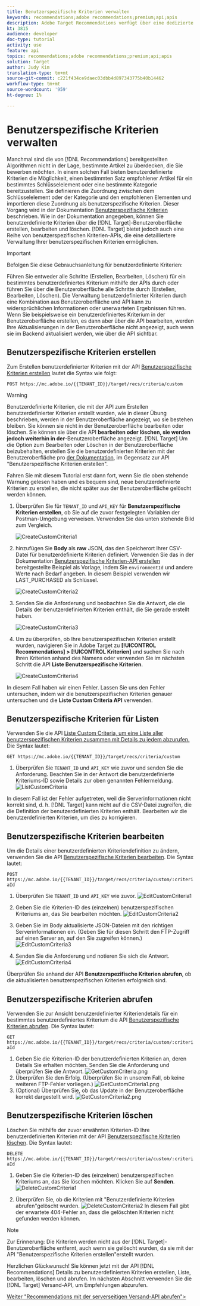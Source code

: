 ```yaml
---
title: Benutzerspezifische Kriterien verwalten
keywords: recommendations;adobe recommendations;premium;api;apis
description: Adobe Target Recommendations verfügt über eine dedizierte Reihe von APIs, mit denen Sie Ihren Katalog mit empfohlbaren Produkten und/oder Inhalten verwalten können. Ihre Empfehlungsalgorithmen und -Kampagnen zu verwalten; und geben Empfehlungen in JSON-, HTML- oder XML-Objekten für die Anzeige in Web-, Mobil-, E-Mail-, IOT- und anderen Kanälen ab.
kt: 3815
audience: developer
doc-type: tutorial
activity: use
feature: api
topics: recommendations;adobe recommendations;premium;api;apis
solution: Target
author: Judy Kim
translation-type: tm+mt
source-git-commit: c221f434ce9daec03dbb4d897343775b40b14462
workflow-type: tm+mt
source-wordcount: '959'
ht-degree: 1%

---
```



# Benutzerspezifische Kriterien verwalten

Manchmal sind die von [!DNL Recommendations] bereitgestellten Algorithmen nicht in der Lage, bestimmte Artikel zu überdecken, die Sie bewerben möchten. In einem solchen Fall bieten benutzerdefinierte Kriterien die Möglichkeit, einen bestimmten Satz empfohlener Artikel für ein bestimmtes Schlüsselelement oder eine bestimmte Kategorie bereitzustellen. Sie definieren die Zuordnung zwischen dem Schlüsselelement oder der Kategorie und den empfohlenen Elementen und importieren diese Zuordnung als benutzerspezifische Kriterien. Dieser Vorgang wird in der Dokumentation [Benutzerspezifische Kriterien](https://docs.adobe.com/content/help/en/target/using/recommendations/criteria/recommendations-csv.html) beschrieben. Wie in der Dokumentation angegeben, können Sie benutzerdefinierte Kriterien über die [!DNL Target]-Benutzeroberfläche erstellen, bearbeiten und löschen. [!DNL Target] bietet jedoch auch eine Reihe von benutzerspezifischen Kriterien-APIs, die eine detailliertere Verwaltung Ihrer benutzerspezifischen Kriterien ermöglichen.

>[!IMPORTANT]
>
>Befolgen Sie diese Gebrauchsanleitung für benutzerdefinierte Kriterien:
>
> Führen Sie entweder alle Schritte (Erstellen, Bearbeiten, Löschen) für ein bestimmtes benutzerdefiniertes Kriterium mithilfe der APIs durch oder führen Sie über die Benutzeroberfläche alle Schritte durch (Erstellen, Bearbeiten, Löschen). Die Verwaltung benutzerdefinierter Kriterien durch eine Kombination aus Benutzeroberfläche und API kann zu widersprüchlichen Informationen oder unerwarteten Ergebnissen führen. Wenn Sie beispielsweise ein benutzerdefiniertes Kriterium in der Benutzeroberfläche erstellen, es dann aber über die API bearbeiten, werden Ihre Aktualisierungen in der Benutzeroberfläche nicht angezeigt, auch wenn sie im Backend aktualisiert werden, wie über die API sichtbar.

## Benutzerspezifische Kriterien erstellen

Zum Erstellen benutzerdefinierter Kriterien mit der API [Benutzerspezifische Kriterien erstellen](https://developers.adobetarget.com/api/recommendations/#operation/createCriteriaCustom) lautet die Syntax wie folgt:

`POST https://mc.adobe.io/{{TENANT_ID}}/target/recs/criteria/custom`

>[!WARNING]
>
>Benutzerdefinierte Kriterien, die mit der API zum Erstellen benutzerdefinierter Kriterien erstellt wurden, wie in dieser Übung beschrieben, werden in der Benutzeroberfläche angezeigt, wo sie bestehen bleiben. Sie können sie nicht in der Benutzeroberfläche bearbeiten oder löschen. Sie können sie über die API **bearbeiten oder löschen, sie werden jedoch weiterhin in der**-Benutzeroberfläche angezeigt. [!DNL Target] Um die Option zum Bearbeiten oder Löschen in der Benutzeroberfläche beizubehalten, erstellen Sie die benutzerdefinierten Kriterien mit der Benutzeroberfläche pro [der Dokumentation](https://docs.adobe.com/content/help/en/target/using/recommendations/criteria/recommendations-csv.html), im Gegensatz zur API &quot;Benutzerspezifische Kriterien erstellen&quot;.

Fahren Sie mit diesem Tutorial erst dann fort, wenn Sie die oben stehende Warnung gelesen haben und es bequem sind, neue benutzerdefinierte Kriterien zu erstellen, die nicht später aus der Benutzeroberfläche gelöscht werden können.

1. Überprüfen Sie für `TENANT_ID` und `API_KEY` für **Benutzerspezifische Kriterien erstellen**, ob Sie auf die zuvor festgelegten Variablen der Postman-Umgebung verweisen. Verwenden Sie das unten stehende Bild zum Vergleich.

   ![CreateCustomCriteria1](assets/CreateCustomCriteria1.png)

2. hinzufügen Sie **Body** als **raw** JSON, das den Speicherort Ihrer CSV-Datei für benutzerdefinierte Kriterien definiert. Verwenden Sie das in der Dokumentation [Benutzerspezifische Kriterien-API erstellen](https://developers.adobetarget.com/api/recommendations/#operation/getAllCriteriaCustom) bereitgestellte Beispiel als Vorlage, indem Sie `environmentId` und andere Werte nach Bedarf angeben. In diesem Beispiel verwenden wir LAST_PURCHASED als Schlüssel.

   ![CreateCustomCriteria2](assets/CreateCustomCriteria2.png)

3. Senden Sie die Anforderung und beobachten Sie die Antwort, die die Details der benutzerdefinierten Kriterien enthält, die Sie gerade erstellt haben.

   ![CreateCustomCriteria3](assets/CreateCustomCriteria3.png)

4. Um zu überprüfen, ob Ihre benutzerspezifischen Kriterien erstellt wurden, navigieren Sie in Adobe Target zu **[!UICONTROL Recommendations] > [!UICONTROL Kriterien]** und suchen Sie nach Ihren Kriterien anhand des Namens oder verwenden Sie im nächsten Schritt die API **Liste Benutzerspezifische Kriterien**.

   ![CreateCustomCriteria4](assets/CreateCustomCriteria4.png)

In diesem Fall haben wir einen Fehler. Lassen Sie uns den Fehler untersuchen, indem wir die benutzerspezifischen Kriterien genauer untersuchen und die **Liste Custom Criteria API** verwenden.

## Benutzerspezifische Kriterien für Listen

Verwenden Sie die API [Liste Custom Criteria, um eine Liste aller benutzerspezifischen Kriterien zusammen mit Details zu jedem abzurufen. ](https://developers.adobetarget.com/api/recommendations/#operation/getAllCriteriaCustom) Die Syntax lautet:

`GET https://mc.adobe.io/{{TENANT_ID}}/target/recs/criteria/custom`

1. Überprüfen Sie `TENANT_ID` und `API_KEY` wie zuvor und senden Sie die Anforderung. Beachten Sie in der Antwort die benutzerdefinierte Kriteriums-ID sowie Details zur oben genannten Fehlermeldung.
   ![ListCustomCriteria](assets/ListCustomCriteria.png)

In diesem Fall ist der Fehler aufgetreten, weil die Serverinformationen nicht korrekt sind, d. h. [!DNL Target] kann nicht auf die CSV-Datei zugreifen, die die Definition der benutzerdefinierten Kriterien enthält. Bearbeiten wir die benutzerdefinierten Kriterien, um dies zu korrigieren.

## Benutzerspezifische Kriterien bearbeiten

Um die Details einer benutzerdefinierten Kriteriendefinition zu ändern, verwenden Sie die API [Benutzerspezifische Kriterien bearbeiten](https://developers.adobetarget.com/api/recommendations/#operation/updateCriteriaCustom). Die Syntax lautet:

`POST https://mc.adobe.io/{{TENANT_ID}}/target/recs/criteria/custom/:criteriaId`

1. Überprüfen Sie `TENANT_ID` und `API_KEY` wie zuvor.
   ![EditCustomCriteria1](assets/EditCustomCriteria1.png)

1. Geben Sie die Kriterien-ID des (einzelnen) benutzerspezifischen Kriteriums an, das Sie bearbeiten möchten.
   ![EditCustomCriteria2](assets/EditCustomCriteria2.png)

1. Geben Sie im Body aktualisierte JSON-Dateien mit den richtigen Serverinformationen ein. (Geben Sie für diesen Schritt den FTP-Zugriff auf einen Server an, auf den Sie zugreifen können.)
   ![EditCustomCriteria3](assets/EditCustomCriteria3.png)

1. Senden Sie die Anforderung und notieren Sie sich die Antwort.
   ![EditCustomCriteria4](assets/EditCustomCriteria4.png)

Überprüfen Sie anhand der API **Benutzerspezifische Kriterien abrufen**, ob die aktualisierten benutzerspezifischen Kriterien erfolgreich sind.

## Benutzerspezifische Kriterien abrufen

Verwenden Sie zur Ansicht benutzerdefinierter Kriteriendetails für ein bestimmtes benutzerdefiniertes Kriterium die API [Benutzerspezifische Kriterien abrufen](https://developers.adobetarget.com/api/recommendations/#operation/getCriteriaCustom). Die Syntax lautet:

`GET https://mc.adobe.io/{{TENANT_ID}}/target/recs/criteria/custom/:criteriaId`

1. Geben Sie die Kriterien-ID der benutzerdefinierten Kriterien an, deren Details Sie erhalten möchten. Senden Sie die Anforderung und überprüfen Sie die Antwort.
   ![GetCustomCriteria.png](assets/GetCustomCriteria.png)
1. Überprüfen Sie den Erfolg. (Überprüfen Sie in unserem Fall, ob keine weiteren FTP-Fehler vorliegen.)
   ![GetCustomCriteria1.png](assets/GetCustomCriteria1.png)
1. (Optional) Überprüfen Sie, ob das Update in der Benutzeroberfläche korrekt dargestellt wird.
   ![GetCustomCriteria2.png](assets/GetCustomCriteria2.png)

## Benutzerspezifische Kriterien löschen

Löschen Sie mithilfe der zuvor erwähnten Kriterien-ID Ihre benutzerdefinierten Kriterien mit der API [Benutzerspezifische Kriterien löschen](https://developers.adobetarget.com/api/recommendations/#operation/deleteCriteriaCustom). Die Syntax lautet:

`DELETE https://mc.adobe.io/{{TENANT_ID}}/target/recs/criteria/custom/:criteriaId`

1. Geben Sie die Kriterien-ID des (einzelnen) benutzerspezifischen Kriteriums an, das Sie löschen möchten. Klicken Sie auf **Senden**.
   ![DeleteCustomCriteria1](assets/DeleteCustomCriteria1.png)

1. Überprüfen Sie, ob die Kriterien mit &quot;Benutzerdefinierte Kriterien abrufen&quot;gelöscht wurden.
   ![DeleteCustomCriteria2](assets/DeleteCustomCriteria2.png)
 In diesem Fall gibt der erwartete 404-Fehler an, dass die gelöschten Kriterien nicht gefunden werden können.

>[!NOTE]
>Zur Erinnerung: Die Kriterien werden nicht aus der [!DNL Target]-Benutzeroberfläche entfernt, auch wenn sie gelöscht wurden, da sie mit der API &quot;Benutzerspezifische Kriterien erstellen&quot;erstellt wurden.

Herzlichen Glückwunsch! Sie können jetzt mit der API [!DNL Recommendations] Details zu benutzerdefinierten Kriterien erstellen, Liste, bearbeiten, löschen und abrufen. Im nächsten Abschnitt verwenden Sie die [!DNL Target] Versand-API, um Empfehlungen abzurufen.

[Weiter &quot;Recommendations mit der serverseitigen Versand-API abrufen&quot;>](fetch-recs-server-side-delivery-api.md)
